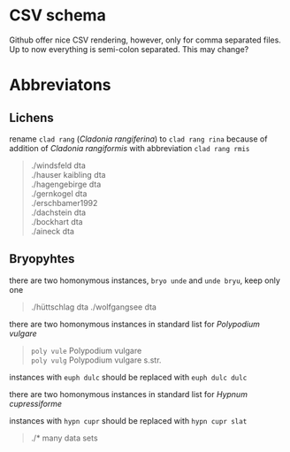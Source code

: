 CSV schema
==========

Github offer nice CSV rendering, however, only for comma separated files. Up to now everything is semi-colon separated. This may change?


Abbreviatons
============

Lichens
-------
rename `clad rang` (*Cladonia rangiferina*) to `clad rang rina` because of addition of *Cladonia rangiformis* with abbreviation `clad rang rmis`

> ./windsfeld dta  
> ./hauser kaibling dta  
> ./hagengebirge dta  
> ./gernkogel dta  
> ./erschbamer1992  
> ./dachstein dta  
> ./bockhart dta  
> ./aineck dta  

Bryopyhtes
----------

there are two homonymous instances, `bryo unde` and `unde bryu`, keep only one

> ./hüttschlag dta
> ./wolfgangsee dta

there are two homonymous instances in standard list for *Polypodium vulgare*

> `poly vule` Polypodium vulgare  
> `poly vulg` Polypodium vulgare s.str.

instances with `euph dulc` should be replaced with `euph dulc dulc` 

there are two homonymous instances in standard list for *Hypnum cupressiforme*

instances with `hypn cupr` should be replaced with `hypn cupr slat`

> ./* many data sets 
